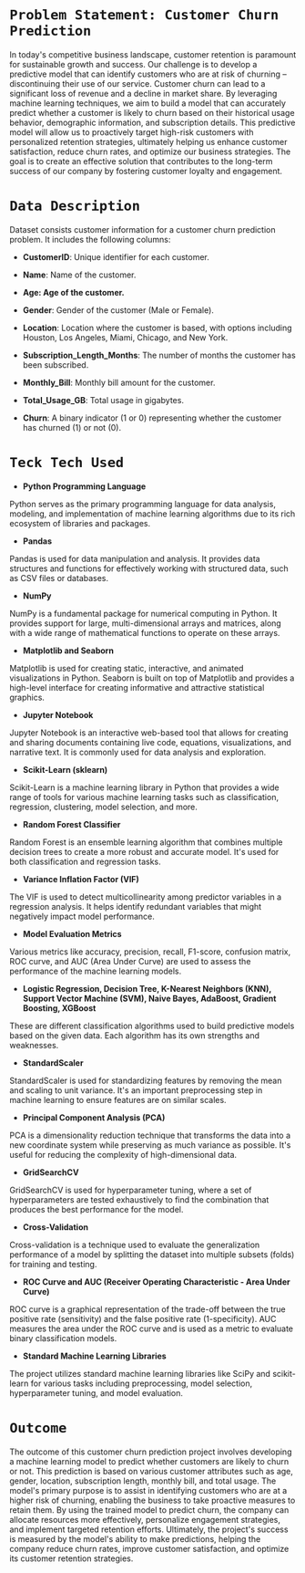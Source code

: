 # `Problem Statement: Customer Churn Prediction`

In today's competitive business landscape, customer retention is paramount for sustainable growth and success. Our challenge is to develop a predictive model that can identify customers who are at risk of churning – discontinuing their use of our service. Customer churn can lead to a significant loss of revenue and a decline in market share. By leveraging machine learning techniques, we aim to build a model that can accurately predict whether a customer is likely to churn based on their historical usage behavior, demographic information, and subscription details. This predictive model will allow us to proactively target high-risk customers with personalized retention strategies, ultimately helping us enhance customer satisfaction, reduce churn rates, and optimize our business strategies. The goal is to create an effective solution that contributes to the long-term success of our company by fostering customer loyalty and engagement.

# `Data Description`
Dataset consists customer information for a customer churn prediction problem. It includes the following columns:

* **CustomerID**: Unique identifier for each customer.


* **Name**: Name of the customer.


* **Age: Age of the customer.**


* **Gender**: Gender of the customer (Male or Female).


* **Location**: Location where the customer is based, with options including Houston, Los Angeles, Miami, Chicago, and New York.


* **Subscription_Length_Months**: The number of months the customer has been subscribed.


* **Monthly_Bill**: Monthly bill amount for the customer.


* **Total_Usage_GB**: Total usage in gigabytes.


* **Churn**: A binary indicator (1 or 0) representing whether the customer has churned (1) or not (0).

# `Teck Tech Used`
* **Python Programming Language**

Python serves as the primary programming language for data analysis, modeling, and implementation of machine learning algorithms due to its rich ecosystem of libraries and packages.

* **Pandas**

Pandas is used for data manipulation and analysis. It provides data structures and functions for effectively working with structured data, such as CSV files or databases.

* **NumPy**

NumPy is a fundamental package for numerical computing in Python. It provides support for large, multi-dimensional arrays and matrices, along with a wide range of mathematical functions to operate on these arrays.

* **Matplotlib and Seaborn**

Matplotlib is used for creating static, interactive, and animated visualizations in Python. Seaborn is built on top of Matplotlib and provides a high-level interface for creating informative and attractive statistical graphics.

* **Jupyter Notebook**

Jupyter Notebook is an interactive web-based tool that allows for creating and sharing documents containing live code, equations, visualizations, and narrative text. It is commonly used for data analysis and exploration.

* **Scikit-Learn (sklearn)**

Scikit-Learn is a machine learning library in Python that provides a wide range of tools for various machine learning tasks such as classification, regression, clustering, model selection, and more.

* **Random Forest Classifier**

Random Forest is an ensemble learning algorithm that combines multiple decision trees to create a more robust and accurate model. It's used for both classification and regression tasks.


* **Variance Inflation Factor (VIF)**

The VIF is used to detect multicollinearity among predictor variables in a regression analysis. It helps identify redundant variables that might negatively impact model performance.


* **Model Evaluation Metrics**

Various metrics like accuracy, precision, recall, F1-score, confusion matrix, ROC curve, and AUC (Area Under Curve) are used to assess the performance of the machine learning models.


* **Logistic Regression, Decision Tree, K-Nearest Neighbors (KNN), Support Vector Machine (SVM), Naive Bayes, AdaBoost, Gradient Boosting, XGBoost**

These are different classification algorithms used to build predictive models based on the given data. Each algorithm has its own strengths and weaknesses.


* **StandardScaler**

StandardScaler is used for standardizing features by removing the mean and scaling to unit variance. It's an important preprocessing step in machine learning to ensure features are on similar scales.


* **Principal Component Analysis (PCA)**

PCA is a dimensionality reduction technique that transforms the data into a new coordinate system while preserving as much variance as possible. It's useful for reducing the complexity of high-dimensional data.


* **GridSearchCV**

GridSearchCV is used for hyperparameter tuning, where a set of hyperparameters are tested exhaustively to find the combination that produces the best performance for the model.


* **Cross-Validation**

Cross-validation is a technique used to evaluate the generalization performance of a model by splitting the dataset into multiple subsets (folds) for training and testing.


* **ROC Curve and AUC (Receiver Operating Characteristic - Area Under Curve)**

ROC curve is a graphical representation of the trade-off between the true positive rate (sensitivity) and the false positive rate (1-specificity). AUC measures the area under the ROC curve and is used as a metric to evaluate binary classification models.


* **Standard Machine Learning Libraries**

The project utilizes standard machine learning libraries like SciPy and scikit-learn for various tasks including preprocessing, model selection, hyperparameter tuning, and model evaluation.


# `Outcome`
The outcome of this customer churn prediction project involves developing a machine learning model to predict whether customers are likely to churn or not. This prediction is based on various customer attributes such as age, gender, location, subscription length, monthly bill, and total usage. The model's primary purpose is to assist in identifying customers who are at a higher risk of churning, enabling the business to take proactive measures to retain them. By using the trained model to predict churn, the company can allocate resources more effectively, personalize engagement strategies, and implement targeted retention efforts. Ultimately, the project's success is measured by the model's ability to make predictions, helping the company reduce churn rates, improve customer satisfaction, and optimize its customer retention strategies.


